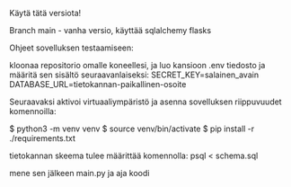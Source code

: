 Käytä tätä versiota!

Branch main - vanha versio, käyttää sqlalchemy flasks

Ohjeet sovelluksen testaamiseen:

kloonaa repositorio omalle koneellesi, ja luo kansioon .env tiedosto ja määritä sen sisältö seuraavanlaiseksi:
SECRET_KEY=salainen_avain
DATABASE_URL=tietokannan-paikallinen-osoite

Seuraavaksi aktivoi virtuaaliympäristö ja asenna sovelluksen riippuvuudet komennoilla:

$ python3 -m venv venv 
$ source venv/bin/activate 
$ pip install -r ./requirements.txt

tietokannan skeema tulee määrittää komennolla: psql < schema.sql

mene sen jälkeen main.py ja aja koodi
